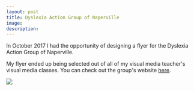 ```yaml
---
layout: post
title: Dyslexia Action Group of Naperville
image: 
description:
---
```


In October 2017 I had the opportunity of designing a flyer for the Dyslexia Action Group of Naperville. 
<!-- split -->
My flyer ended up being selected out of all of my visual media teacher's visual media classes. You can check out the group's website <a href="https://www.dagnaperville.com/">here</a>.

<img class="img-responsive" style="max-width:300px" src= "{{ site.baseurl }}/img/blog/dagflyer.jpg"/>


